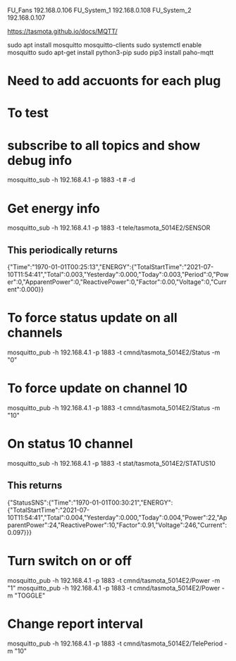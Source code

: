 FU_Fans 192.168.0.106
FU_System_1 192.168.0.108
FU_System_2 192.168.0.107

https://tasmota.github.io/docs/MQTT/

sudo apt install mosquitto mosquitto-clients
sudo systemctl enable mosquitto
sudo apt-get install python3-pip
sudo pip3 install paho-mqtt


# Need to add accuonts for each plug


# To test

# subscribe to all topics and show debug info
mosquitto_sub -h 192.168.4.1 -p 1883  -t \# -d

# Get energy info
mosquitto_sub -h 192.168.4.1 -p 1883  -t tele/tasmota_5014E2/SENSOR 

## This periodically returns
{"Time":"1970-01-01T00:25:13","ENERGY":{"TotalStartTime":"2021-07-10T11:54:41","Total":0.003,"Yesterday":0.000,"Today":0.003,"Period":0,"Power":0,"ApparentPower":0,"ReactivePower":0,"Factor":0.00,"Voltage":0,"Current":0.000}}

# To force status update on all channels
mosquitto_pub -h 192.168.4.1 -p 1883 -t cmnd/tasmota_5014E2/Status -m "0"

# To force update on channel 10
mosquitto_pub -h 192.168.4.1 -p 1883 -t cmnd/tasmota_5014E2/Status -m "10"
# On status 10 channel
mosquitto_sub -h 192.168.4.1 -p 1883  -t  stat/tasmota_5014E2/STATUS10
## This returns
{"StatusSNS":{"Time":"1970-01-01T00:30:21","ENERGY":{"TotalStartTime":"2021-07-10T11:54:41","Total":0.004,"Yesterday":0.000,"Today":0.004,"Power":22,"ApparentPower":24,"ReactivePower":10,"Factor":0.91,"Voltage":246,"Current":0.097}}}

# Turn switch on or off
mosquitto_pub -h 192.168.4.1 -p 1883 -t cmnd/tasmota_5014E2/Power -m "1"
mosquitto_pub -h 192.168.4.1 -p 1883 -t cmnd/tasmota_5014E2/Power -m "TOGGLE"

# Change report interval
mosquitto_pub -h 192.168.4.1 -p 1883 -t cmnd/tasmota_5014E2/TelePeriod -m "10"
